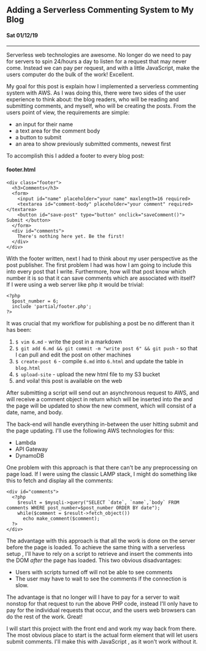 ## Adding a Serverless Commenting System to My Blog
#### Sat 01/12/19

---

Serverless web technologies are awesome. No longer do we need to pay for servers to spin 24/hours a day to listen for a request
that may never come. Instead we can pay per request, and with a little JavaScript, make the users computer do the bulk of the work! Excellent.

My goal for this post is explain how I implemented a serverless commenting system with AWS. As I was doing this, there were two sides of the
user experience to think about: the blog readers, who will be reading and submitting comments, and myself, who will be creating the posts. From
the users point of view, the requirements are simple:

* an input for their name
* a text area for the comment body
* a button to submit
* an area to show previously submitted comments, newest first

To accomplish this I added a footer to every blog post:

#### footer.html

    <div class="footer">
      <h3>Comments</h3>
      <form>
        <input id="name" placeholder="your name" maxlength=16 required>
        <textarea id="comment-body" placeholder="your comment" required></textarea>
        <button id="save-post" type="button" onclick="saveComment()"> Submit </button>
      </form>
      <div id="comments">
        There's nothing here yet. Be the first!
      </div>
    </div>

With the footer written, next I had to think about my user perspective as the post publisher. The first problem I had was how I am going to include this into every post that I write. 
Furthermore, how will that post know which number it is so that it can save comments which are associated with itself? If I were using a web server like php it would be trivial:

    <?php
      $post_number = 6;
      include 'partial/footer.php';
    ?>

It was crucial that my workflow for publishing a post be no different than it has been:

1. `$ vim 6.md` - write the post in a markdown
2. `$ git add 6.md && git commit -m "write post 6" && git push` - so that I can pull and edit the post on other machines
3. `$ create-post 6` - compile `6.md` into `6.html` and update the table in `blog.html`
4. `$ upload-site` - upload the new html file to my S3 bucket
5. and voila! this post is available on the web

After submitting a script will send out an asynchronous request to AWS, and will receive a comment object in return which will be inserted into the  and the page will be updated to show the new comment, which will consist of a date, name, and body.

The back-end will handle everything in-between the user hitting submit and the page updating. I'll use the following AWS technologies for this:

* Lambda
* API Gateway
* DynamoDB

One problem with this approach is that there can't be any preprocessing on page load. If I were using the classic LAMP stack, I might do something
like this to fetch and display all the comments:

    <div id="comments">
      <?php
        $result = $mysqli->query("SELECT `date`, `name`,`body` FROM comments WHERE post_number=$post_number ORDER BY date");
        while($comment = $result->fetch_object())
          echo make_comment($comment);
      ?>
    </div>

The advantage with this approach is that all the work is done on the server before the page is loaded. To achieve the same thing with a serverless setup , I'll have to rely on a script
to retrieve and insert the comments into the DOM *after* the page has loaded. This two obvious disadvantages:

* Users with scripts turned off will not be able to see comments
* The user may have to wait to see the comments if the connection is slow.

The advantage is that no longer will I have to pay for a server to wait nonstop for that request to run the above PHP code, instead I'll only have to pay for the individual requests that occur, and the
users web browsers can do the rest of the work. Great!

I will start this project with the front end and work my way back from there. The most obvious place to start is the actual form element that will let users submit comments. I'll make
this with JavaScript , as it won't work without it.
